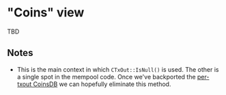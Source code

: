 # "Coins" view

TBD

## Notes

- This is the main context in which `CTxOut::IsNull()` is used. The other is a
  single spot in the mempool code. Once we've backported the
  [per-txout CoinsDB](https://github.com/bitcoin/bitcoin/pull/10195) we can
  hopefully eliminate this method.
